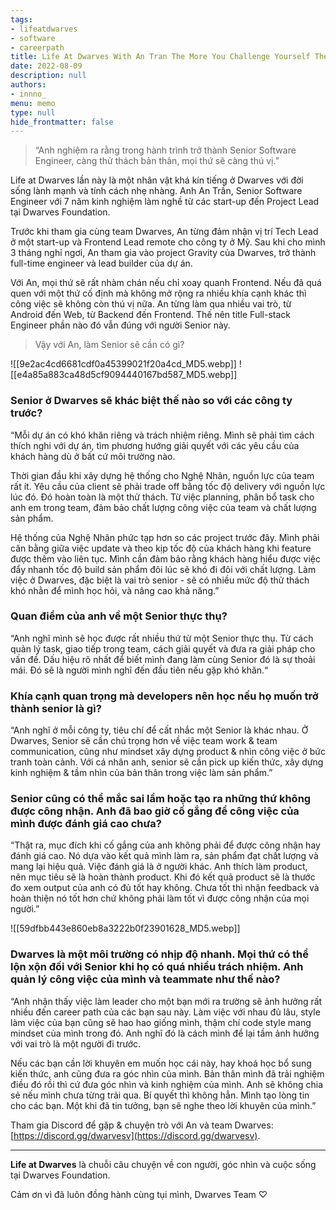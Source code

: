 ```yaml
---
tags: 
- lifeatdwarves
- software
- careerpath
title: Life At Dwarves With An Tran The More You Challenge Yourself The More Exciting It Gets
date: 2022-08-09
description: null
authors: 
- innno_
menu: memo
type: null
hide_frontmatter: false
---
```


> “Anh nghiệm ra rằng trong hành trình trở thành Senior Software Engineer, càng thử thách bản thân, mọi thứ sẽ càng thú vị.”

Life at Dwarves lần này là một nhân vật khá kín tiếng ở Dwarves với đời sống lành mạnh và tính cách nhẹ nhàng. Anh An Trần, Senior Software Engineer với 7 năm kinh nghiệm làm nghề từ các start-up đến Project Lead tại Dwarves Foundation. 

Trước khi tham gia cùng team Dwarves, An từng đảm nhận vị trí Tech Lead ở một start-up và Frontend Lead remote cho công ty ở Mỹ. Sau khi cho mình 3 tháng nghỉ ngơi, An tham gia vào project Gravity của Dwarves, trở thành full-time engineer và lead builder của dự án.

Với An, mọi thứ sẽ rất nhàm chán nếu chỉ xoay quanh Frontend. Nếu đã quá quen với một thứ cố định mà không mở rộng ra nhiều khía cạnh khác thì công việc sẽ không còn thú vị nữa. An từng làm qua nhiều vai trò, từ Android đến Web, từ Backend đến Frontend. Thế nên title Full-stack Engineer phần nào đó vẫn đúng với người Senior này. 

> Vậy với An, làm Senior sẽ cần có gì?

![[9e2ac4cd6681cdf0a45399021f20a4cd_MD5.webp]]
![[e4a85a883ca48d5cf9094440167bd587_MD5.webp]]

### Senior ở Dwarves sẽ khác biệt thế nào so với các công ty trước?
“Mỗi dự án có khó khăn riêng và trách nhiệm riêng. Mình sẽ phải tìm cách thích nghi với dự án, tìm phương hướng giải quyết với các yêu cầu của khách hàng dù ở bất cứ môi trường nào.

Thời gian đầu khi xây dựng hệ thống cho Nghệ Nhân, nguồn lực của team rất ít. Yêu cầu của client sẽ phải trade off bằng tốc độ delivery với nguồn lực lúc đó. Đó hoàn toàn là một thử thách. Từ việc planning, phân bổ task cho anh em trong team, đảm bảo chất lượng công việc của team và chất lượng sản phẩm.

Hệ thống của Nghệ Nhân phức tạp hơn so các project trước đây. Mình phải cân bằng giữa việc update và theo kịp tốc độ của khách hàng khi feature được thêm vào liên tục. Mình cần đảm bảo rằng khách hàng hiểu được việc đẩy nhanh tốc độ build sản phẩm đôi lúc sẽ khó đi đôi với chất lượng. Làm việc ở Dwarves, đặc biệt là vai trò senior - sẽ có nhiều mức độ thử thách khó nhằn để mình học hỏi, và nâng cao khả năng.”

### Quan điểm của anh về một Senior thực thụ?
“Anh nghĩ mình sẽ học được rất nhiều thứ từ một Senior thực thụ. Từ cách quản lý task, giao tiếp trong team, cách giải quyết và đưa ra giải pháp cho vấn đề. Dấu hiệu rõ nhất để biết mình đang làm cùng Senior đó là sự thoải mái. Đó sẽ là người mình nghĩ đến đầu tiên nếu gặp khó khăn.“

### Khía cạnh quan trọng mà developers nên học nếu họ muốn trở thành senior là gì? 
“Anh nghĩ ở mỗi công ty, tiêu chí để cất nhắc một Senior là khác nhau. Ở Dwarves, Senior sẽ cần chú trọng hơn về việc team work & team communication, cũng như mindset xây dựng product & nhìn công việc ở bức tranh toàn cảnh. Với cá nhân anh, senior sẽ cần pick up kiến thức, xây dựng kinh nghiệm & tầm nhìn của bản thân trong việc làm sản phẩm.”

### Senior cũng có thể mắc sai lầm hoặc tạo ra những thứ không được công nhận. Anh đã bao giờ cố gắng để công việc của mình được đánh giá cao chưa?
“Thật ra, mục đích khi cố gắng của anh không phải để được công nhận hay đánh giá cao. Nó dựa vào kết quả mình làm ra, sản phẩm đạt chất lượng và mang lại hiệu quả. Việc đánh giá là ở người khác. Anh thích làm product, nên mục tiêu sẽ là hoàn thành product. Khi đó kết quả product sẽ là thước đo xem output của anh có đủ tốt hay không. Chưa tốt thì nhận feedback và hoàn thiện nó tốt hơn chứ không phải làm tốt vì được công nhận của mọi người.”

![[59dfbb443e860eb8a3222b0f23901628_MD5.webp]]

### Dwarves là một môi trường có nhịp độ nhanh. Mọi thứ có thể lộn xộn đối với Senior khi họ có quá nhiều trách nhiệm. Anh quản lý công việc của mình và teammate như thế nào?
“Anh nhận thấy việc làm leader cho một bạn mới ra trường sẽ ảnh hưởng rất nhiều đến career path của các bạn sau này. Làm việc với nhau đủ lâu, style làm việc của bạn cũng sẽ hao hao giống mình, thậm chí code style mang mindset của mình trong đó. Anh nghĩ đó là cách mình để lại tầm ảnh hưởng với vai trò là một người đi trước. 

Nếu các bạn cần lời khuyên em muốn học cái này, hay khoá học bổ sung kiến thức, anh cũng đưa ra góc nhìn của mình. Bản thân mình đã trải nghiệm điều đó rồi thì cứ đưa góc nhìn và kinh nghiệm của mình. Anh sẽ không chia sẻ nếu mình chưa từng trải qua. Bí quyết thì không hẳn. Mình tạo lòng tin cho các bạn. Một khi đã tin tưởng, bạn sẽ nghe theo lời khuyên của mình.”

Tham gia Discord để gặp & chuyện trò với An và team Dwarves: [https://discord.gg/dwarvesv](https://discord.gg/dwarvesv).

---
**Life at Dwarves** là chuỗi câu chuyện về con người, góc nhìn và cuộc sống tại Dwarves Foundation. 

Cảm ơn vì đã luôn đồng hành cùng tụi mình,
Dwarves Team ♡